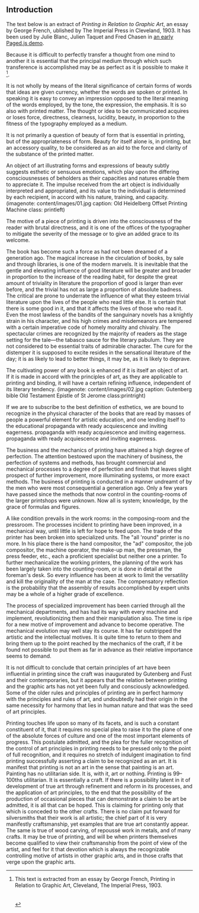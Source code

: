 ## Introduction

The text below is an extract of _Printing in Relation to Graphic Art_, an essay by George French, ublished by The Imperial Press in Cleveland, 1903. It has been used by Julie Blanc, Julien Taquet and Fred Chasen in [an early Paged.js demo](https://gitlab.coko.foundation/pagedjs/samples/printinginrelationtographicart/-/tree/master).

Because it is difficult to perfectly transfer a thought from one mind to another it is essential that the principal medium through which such transference is accomplished may be as perfect as it is possible to make it [^unenote].

[^unenote]: This text is extracted from an essay by George French, Printing in Relation to Graphic Art, Cleveland, The Imperial Press, 1903. <br><br><br>

It is not wholly by means of the literal significance of certain forms of words that ideas are given currency, whether the words are spoken or printed. In speaking it is easy to convey an impression opposed to the literal meaning of the words employed, by the tone, the expression, the emphasis. It is so also with printed matter. The thought or idea to be communicated acquires or loses force, directness, clearness, lucidity, beauty, in proportion to the fitness of the typography employed as a medium.

It is not primarily a question of beauty of form that is essential in printing, but of the appropriateness of form. Beauty for itself alone is, in printing, but an accessory quality, to be considered as an aid to the force and clarity of the substance of the printed matter.

An object of art illustrating forms and expressions of beauty subtly suggests esthetic or sensuous emotions, which play upon the differing consciousnesses of beholders as their capacities and natures enable them to appreciate it. The impulse received from the art object is individually interpreted and appropriated, and its value to the individual is determined by each recipient, in accord with his nature, training, and capacity. (imagenote: content/images/01.jpg caption: Old Heidelberg Offset Printing Machine class: printleft)

The motive of a piece of printing is driven into the consciousness of the reader with brutal directness, and it is one of the offices of the typographer to mitigate the severity of the message or to give an added grace to its welcome.

The book has become such a force as had not been dreamed of a generation ago. The magical increase in the circulation of books, by sale and through libraries, is one of the modern marvels. It is inevitable that the gentle and elevating influence of good literature will be greater and broader in proportion to the increase of the reading habit, for despite the great amount of triviality in literature the proportion of good is larger than ever before, and the trivial has not as large a proportion of absolute badness. The critical are prone to underrate the influence of what they esteem trivial literature upon the lives of the people who read little else. It is certain that there is some good in it, and that it affects the lives of those who read it. Even the most lawless of the bandits of the sanguinary novels has a knightly strain in his character, and his high crimes and misdemeanors are tempered with a certain imperative code of homely morality and chivalry. The spectacular crimes are recognized by the majority of readers as the stage setting for the tale—the tabasco sauce for the literary pabulum. They are not considered to be essential traits of admirable character. The cure for the distemper it is supposed to excite resides in the sensational literature of the day; it is as likely to lead to better things, it may be, as it is likely to deprave.

The cultivating power of any book is enhanced if it is itself an object of art. If it is made in accord with the principles of art, as they are applicable to printing and binding, it will have a certain refining influence, independent of its literary tendency. (imagenote: content/images/02.jpg caption: Gutenberg bible Old Testament Epistle of St Jerome class:printright)

If we are to subscribe to the best definition of esthetics, we are bound to recognize in the physical character of the books that are read by masses of people a powerful element for artistic education, and one lending itself to the educational propaganda with ready acquiescence and inviting eagerness. propaganda with ready acquiescence and inviting eagerness. propaganda with ready acquiescence and inviting eagerness.

The business and the mechanics of printing have attained a high degree of perfection. The attention bestowed upon the machinery of business, the perfection of systems and methods, has brought commercial and mechanical processes to a degree of perfection and finish that leaves slight prospect of further improvement, more illuminating systems, or more exact methods. The business of printing is conducted in a manner undreamt of by the men who were most consequential a generation ago. Only a few years have passed since the methods that now control in the counting-rooms of the larger printshops were unknown. Now all is system; knowledge, by the grace of formulas and figures.

A like condition prevails in the work rooms: in the composing-room and the pressroom. The processes incident to printing have been improved, in a mechanical way, until little is left for hope to feed upon. The trade of the printer has been broken into specialized units. The "all 'round" printer is no more. In his place there is the hand compositor, the "ad" compositor, the job compositor, the machine operator, the make-up man, the pressman, the press feeder, etc., each a proficient specialist but neither one a printer. To further mechanicalize the working printers, the planning of the work has been largely taken into the counting-room, or is done in detail at the foreman's desk. So every influence has been at work to limit the versatility and kill the originality of the man at the case. The compensatory reflection is the probability that the assembly of results accomplished by expert units may be a whole of a higher grade of excellence.

The process of specialized improvement has been carried through all the mechanical departments, and has had its way with every machine and implement, revolutionizing them and their manipulation also. The time is ripe for a new motive of improvement and advance to become operative. The mechanical evolution may well stay its course. It has far outstripped the artistic and the intellectual motives. It is quite time to return to them and bring them up to the point reached by the mechanics of the craft, if it be found not possible to put them as far in advance as their relative importance seems to demand.

<!-- (video: https://www.youtube.com/watch?v=6mav7bPLXK0 poster: content/images/01.jpg caption: End of an Era as Murray State Retires Heidelberg Press) -->

It is not difficult to conclude that certain principles of art have been influential in printing since the craft was inaugurated by Gutenberg and Fust and their contemporaries, but it appears that the relation between printing and the graphic arts has not yet been fully and consciously acknowledged. Some of the older rules and principles of printing are in perfect harmony with the principles and rules of art, and undoubtedly had their origin in the same necessity for harmony that lies in human nature and that was the seed of art principles.

Printing touches life upon so many of its facets, and is such a constant constituent of it, that it requires no special plea to raise it to the plane of one of the absolute forces of culture and one of the most important elements of progress. This postulate admitted, and the plea for the fuller recognition of the control of art principles in printing needs to be pressed only to the point of full recognition, and it requires no stretch of indulgent imagination to find printing successfully asserting a claim to be recognized as an art. It is manifest that printing is not an art in the sense that painting is an art. Painting has no utilitarian side. It is, with it, art or nothing. Printing is 99–100ths utilitarian. It is essentially a craft. If there is a possibility latent in it of development of true art through refinement and reform in its processes, and the application of art principles, to the end that the possibility of the production of occasional pieces that can demonstrate a claim to be art be admitted, it is all that can be hoped. This is claiming for printing only that which is conceded to the other crafts. There is no claim put forward for silversmiths that their work is all artistic; the chief part of it is very manifestly craftsmanship, yet examples that are true art constantly appear. The same is true of wood carving, of repoussé work in metals, and of many crafts. It may be true of printing, and will be when printers themselves become qualified to view their craftsmanship from the point of view of the artist, and feel for it that devotion which is always the recognizable controlling motive of artists in other graphic arts, and in those crafts that verge upon the graphic arts.

